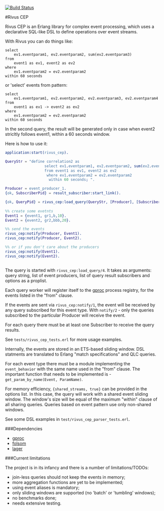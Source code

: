 [![Build Status](https://travis-ci.org/vascokk/rivus_cep.png)](https://travis-ci.org/vascokk/rivus_cep)

#Rivus CEP

Rivus CEP is an Erlang library for complex event processing, which uses a declarative SQL-like DSL to define operations over event streams.

With Rivus you can do things like:

```
select 
    ev1.eventparam1, ev2.eventparam2, sum(ev2.eventparam3) 
from 
    event1 as ev1, event2 as ev2
where 
    ev1.eventparam2 = ev2.eventparam2
within 60 seconds
```

or 'select' events from pattern:

``` 
select 
    ev1.eventparam1, ev2.eventparam2, ev2.eventparam3, ev2.eventparam4
from 
    event1 as ev1 -> event2 as ev2
where
    ev1.eventparam2 = ev2.eventparam2
within 60 seconds
```

In the second query, the result will be generated only in case when event2 stricltly follows event1, within a 60 seconds window.

Here is how to use it:

``` erlang
application:start(rivus_cep).

QueryStr = "define correlation2 as
                  select ev1.eventparam1, ev2.eventparam2, sum(ev2.eventparam3) 
                  from event1 as ev1, event2 as ev2
                   where ev1.eventparam2 = ev2.eventparam2
                    within 60 seconds; ".

Producer = event_producer_1.
{ok, SubscriberPid} = result_subscriber:start_link().

{ok, QueryPid} = rivus_cep:load_query(QueryStr, [Producer], [SubscriberPid], [{shared_streams, true}]).
    
%% create some evetnts
Event1 = {event1, gr1,b,10}.
Event2 = {event2, gr2,bbb,20}.

%% send the events
rivus_cep:notify(Producer, Event1).
rivus_cep:notify(Producer, Event2).

%% or if you don't care about the producers
rivus_cep:notify(Event1).
rivus_cep:notify(Event2).
	
```

The query is started with `rivus_cep:load_query/4`. It takes as arguments: query string, list of event producers, list of query result subscribers and options as a proplist.

Each query worker will register itself to the  [gproc](https://github.com/uwiger/gproc) process registry, for the events listed in the "from" clause.

If the events are sent via `rivus_cep:notify/1`, the event will be received by any query subscribed for this event type. With `notify/2` - only the queries subscribed to the particular Producer will receive the event.

For each query there must be at least one Subscriber to receive the query results.

See `tests/rivus_cep_tests.erl` for more usage examples. 

Internally, the events are stored in an ETS-based sliding window. DSL statments are translated to Erlang "match specifications" and QLC queries.

For each event type there must be a module implementing the `event_behavior` with the same name used in the "from" clause. The important function that needs to be implemented is - `get_param_by_name(Event, ParamName)`. 

For memory efficiency, `{shared_streams, true}` can be provided in the options list. In this case, the query will work with a shared event sliding window. The window's size will be equal of the maximum "within" clause of all sharing queries.
Queries based on event pattern use only non-shared windows.

See some DSL examples in `test/rivus_cep_parser_tests.erl`.

###Dependencies

- [gproc](https://github.com/uwiger/gproc)
- [folsom](https://github.com/boundary/folsom)
- [lager](https://github.com/basho/lager) 

###Current limitations

The project is in its infancy and there is a number of limitations/TODOs:

- join-less queries should not keep the events in memory;
- more aggregation functions are yet to be implemented;
- using event aliases is mandatory;
- only sliding windows are supported (no 'batch' or 'tumbling'  windows);
- no benchmarks done;
- needs extensive testing.
